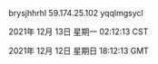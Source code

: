 brysjhhrhl 59.174.25.102 yqqlmgsycl

2021年 12月 13日 星期一 02:12:13 CST

2021年 12月 12日 星期日 18:12:13 GMT
